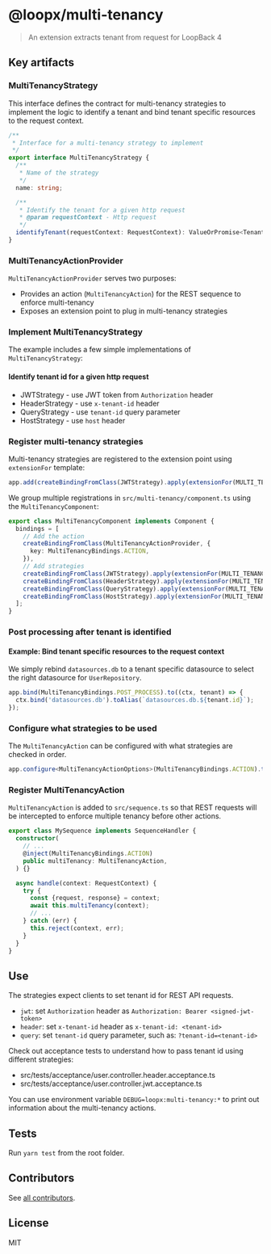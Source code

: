 # @loopx/multi-tenancy

> An extension extracts tenant from request for LoopBack 4

## Key artifacts

### MultiTenancyStrategy

This interface defines the contract for multi-tenancy strategies to implement the logic to identify a tenant and bind
tenant specific resources to the request context.

```ts
/**
 * Interface for a multi-tenancy strategy to implement
 */
export interface MultiTenancyStrategy {
  /**
   * Name of the strategy
   */
  name: string;

  /**
   * Identify the tenant for a given http request
   * @param requestContext - Http request
   */
  identifyTenant(requestContext: RequestContext): ValueOrPromise<Tenant | undefined>;
}
```

### MultiTenancyActionProvider

`MultiTenancyActionProvider` serves two purposes:

- Provides an action (`MultiTenancyAction`) for the REST sequence to enforce multi-tenancy
- Exposes an extension point to plug in multi-tenancy strategies

### Implement MultiTenancyStrategy

The example includes a few simple implementations of `MultiTenancyStrategy`:

#### Identify tenant id for a given http request

- JWTStrategy - use JWT token from `Authorization` header
- HeaderStrategy - use `x-tenant-id` header
- QueryStrategy - use `tenant-id` query parameter
- HostStrategy - use `host` header

### Register multi-tenancy strategies

Multi-tenancy strategies are registered to the extension point using `extensionFor` template:

```ts
app.add(createBindingFromClass(JWTStrategy).apply(extensionFor(MULTI_TENANCY_STRATEGIES)));
```

We group multiple registrations in `src/multi-tenancy/component.ts` using the `MultiTenancyComponent`:

```ts
export class MultiTenancyComponent implements Component {
  bindings = [
    // Add the action
    createBindingFromClass(MultiTenancyActionProvider, {
      key: MultiTenancyBindings.ACTION,
    }),
    // Add strategies
    createBindingFromClass(JWTStrategy).apply(extensionFor(MULTI_TENANCY_STRATEGIES)),
    createBindingFromClass(HeaderStrategy).apply(extensionFor(MULTI_TENANCY_STRATEGIES)),
    createBindingFromClass(QueryStrategy).apply(extensionFor(MULTI_TENANCY_STRATEGIES)),
    createBindingFromClass(HostStrategy).apply(extensionFor(MULTI_TENANCY_STRATEGIES)),
  ];
}
```

### Post processing after tenant is identified

#### Example: Bind tenant specific resources to the request context

We simply rebind `datasources.db` to a tenant specific datasource to select the right datasource for `UserRepository`.

```ts
app.bind(MultiTenancyBindings.POST_PROCESS).to((ctx, tenant) => {
  ctx.bind('datasources.db').toAlias(`datasources.db.${tenant.id}`);
});
```

### Configure what strategies to be used

The `MultiTenancyAction` can be configured with what strategies are checked in order.

```ts
app.configure<MultiTenancyActionOptions>(MultiTenancyBindings.ACTION).to({strategyNames: ['jwt', 'header', 'query']});
```

### Register MultiTenancyAction

`MultiTenancyAction` is added to `src/sequence.ts` so that REST requests will be intercepted to enforce multiple tenancy
before other actions.

```ts
export class MySequence implements SequenceHandler {
  constructor(
    // ...
    @inject(MultiTenancyBindings.ACTION)
    public multiTenancy: MultiTenancyAction,
  ) {}

  async handle(context: RequestContext) {
    try {
      const {request, response} = context;
      await this.multiTenancy(context);
      // ...
    } catch (err) {
      this.reject(context, err);
    }
  }
}
```

## Use

The strategies expect clients to set tenant id for REST API requests.

- `jwt`: set `Authorization` header as `Authorization: Bearer <signed-jwt-token>`
- `header`: set `x-tenant-id` header as `x-tenant-id: <tenant-id>`
- `query`: set `tenant-id` query parameter, such as: `?tenant-id=<tenant-id>`

Check out acceptance tests to understand how to pass tenant id using different strategies:

- src/tests/acceptance/user.controller.header.acceptance.ts
- src/tests/acceptance/user.controller.jwt.acceptance.ts

You can use environment variable `DEBUG=loopx:multi-tenancy:*` to print out information about the multi-tenancy actions.

## Tests

Run `yarn test` from the root folder.

## Contributors

See [all contributors](https://github.com/loopbackio/loopback-next/graphs/contributors).

## License

MIT

